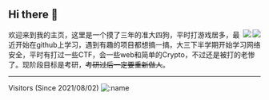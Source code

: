 ## Hi there 👋

[<img align="right" src="https://github-readme-stats.vercel.app/api?username=guobang-yoo&show_icons=true&title_color=2bbc8a&text_color=c9cacc&icon_color=d480aa&bg_color=1d1f21"/>](https://github.com/guobang-yoo)

[<img align="right" src="https://github-readme-stats.vercel.app/api/top-langs/?username=guobang-yoo&layout=compact"/>](https://github.com/guobang-yoo)

欢迎来到我的主页，这里是一个摸了三年的准大四狗，平时打游戏居多，最近开始在github上学习，遇到有趣的项目都想搞一搞，大三下半学期开始学习网络安全，平时有打过一些CTF，会一些web和简单的Crypto，不过还是被打的老惨了。现阶段目标是考研，~~考研过后一定要重新做人~~。



---
Visitors (Since 2021/08/02)
![:name](https://count.getloli.com/get/@guobang-yoo?theme=rule34)
